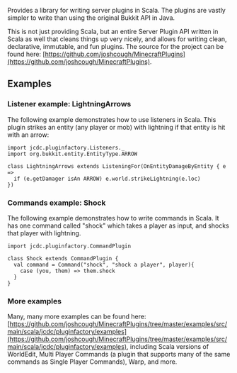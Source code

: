 Provides a library for writing server plugins in Scala. The plugins are vastly simpler to write than
using the original Bukkit API in Java.

This is not just providing Scala, but an entire Server Plugin API written in
Scala as well that cleans things up very nicely, and allows for writing clean, declarative,
immutable, and fun plugins. The source for the project can be found here:
[https://github.com/joshcough/MinecraftPlugins](https://github.com/joshcough/MinecraftPlugins).

## Examples

### Listener example: LightningArrows

The following example demonstrates how to use listeners in Scala.
This plugin strikes an entity (any player or mob) with lightning if that entity is hit with an arrow:

    import jcdc.pluginfactory.Listeners._
    import org.bukkit.entity.EntityType.ARROW

    class LightningArrows extends ListeningFor(OnEntityDamageByEntity { e =>
      if (e.getDamager isAn ARROW) e.world.strikeLightning(e.loc)
    })

### Commands example: Shock

The following example demonstrates how to write commands in Scala.
It has one command called "shock" which takes a player as input, and shocks that player with lightning.

    import jcdc.pluginfactory.CommandPlugin

    class Shock extends CommandPlugin {
      val command = Command("shock", "shock a player", player){
        case (you, them) => them.shock
      }
    }

### More examples

Many, many more examples can be found here:
[https://github.com/joshcough/MinecraftPlugins/tree/master/examples/src/main/scala/jcdc/pluginfactory/examples](https://github.com/joshcough/MinecraftPlugins/tree/master/examples/src/main/scala/jcdc/pluginfactory/examples),
including Scala versions of WorldEdit, Multi Player Commands (a plugin that supports many of the
same commands as Single Player Commands), Warp, and more.